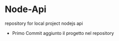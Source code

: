 # Node-Api
repository for local project nodejs api

- Primo Commit aggiunto il progetto nel repository 
